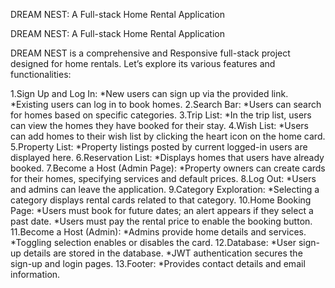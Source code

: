 DREAM NEST: A Full-stack Home Rental Application

DREAM NEST: A Full-stack Home Rental Application

DREAM NEST is a comprehensive and Responsive full-stack project designed for home rentals. Let’s explore its various features and functionalities:

1.Sign Up and Log In:
*New users can sign up via the provided link.
*Existing users can log in to book homes.
2.Search Bar:
*Users can search for homes based on specific categories.
3.Trip List:
*In the trip list, users can view the homes they have booked for their stay.
4.Wish List:
*Users can add homes to their wish list by clicking the heart icon on the home card.
5.Property List:
*Property listings posted by current logged-in users are displayed here.
6.Reservation List:
*Displays homes that users have already booked.
7.Become a Host (Admin Page):
*Property owners can create cards for their homes, specifying services and default prices.
8.Log Out:
*Users and admins can leave the application.
9.Category Exploration:
*Selecting a category displays rental cards related to that category.
10.Home Booking Page:
*Users must book for future dates; an alert appears if they select a past date.
*Users must pay the rental price to enable the booking button.
11.Become a Host (Admin):
*Admins provide home details and services.
*Toggling selection enables or disables the card.
12.Database:
*User sign-up details are stored in the database.
*JWT authentication secures the sign-up and login pages.
13.Footer:
*Provides contact details and email information.
